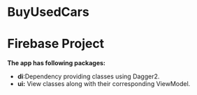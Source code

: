 # BuyUsedCars
# Firebase Project



**The app has following packages:**

  * **di**:Dependency providing classes using Dagger2.
* **ui:** View classes along with their corresponding ViewModel.
    
 
